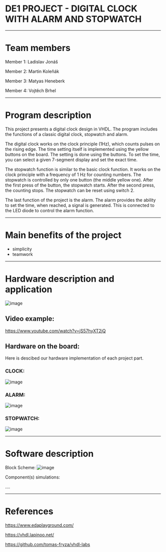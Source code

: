 # DE1 PROJECT - DIGITAL CLOCK WITH ALARM AND STOPWATCH
________________________________________________
# Team members

Member 1: Ladislav Jonáš

Member 2: Martin Koleňák

Member 3: Matyas Heneberk

Member 4: Vojtěch Brhel
________________________________________________

# Program description

This project presents a digital clock design in VHDL. The program includes the functions of a classic digital clock, stopwatch and alarm. 

The digital clock works on the clock principle (1Hz), which counts pulses on the rising edge. The time setting itself is implemented using the yellow buttons on the board. The setting is done using the buttons. To set the time, you can select a given 7-segment display and set the exact time.

The stopwatch function is similar to the basic clock function. It works on the clock principle with a frequency of 1 Hz for counting numbers. The stopwatch is controlled by only one button (the middle yellow one). After the first press of the button, the stopwatch starts. After the second press, the counting stops. The stopwatch can be reset using switch 2.

The last function of the project is the alarm. The alarm provides the ability to set the time, when reached, a signal is generated. This is connected to the LED diode to control the alarm function.
  
________________________________________________

# Main benefits of the project

- simplicity
- teamwork

________________________________________________


# Hardware description and application


![image](https://github.com/user-attachments/assets/401f521a-6167-409a-97fc-6b2983f5d2f4)



## Video example:
https://www.youtube.com/watch?v=jS57hyXT2jQ



## Hardware on the board:

Here is descibed our hardware implementation of each project part. 


### CLOCK:

![image](https://github.com/user-attachments/assets/16890e77-a17b-4454-aa7d-61bd1990a89b)


### ALARM:

![image](https://github.com/user-attachments/assets/788b4b2e-ddad-4721-9b7d-fe0ae90c4b68)


### STOPWATCH:

![image](https://github.com/user-attachments/assets/9c47d99e-c75b-4603-8956-6100cd4f809f)




________________________________________________

# Software description

Block Scheme:
![image](https://github.com/user-attachments/assets/eb087970-55d7-4c71-9f35-b385362d16a3)

Component(s) simulations:










....




________________________________________________

# References


https://www.edaplayground.com/

https://vhdl.lapinoo.net/

https://github.com/tomas-fryza/vhdl-labs









